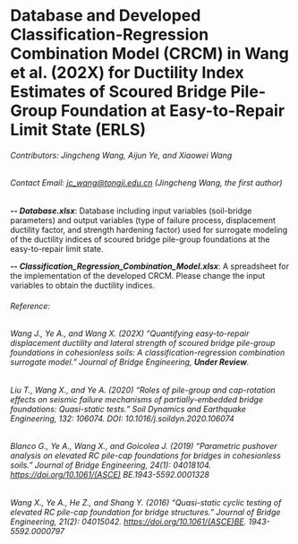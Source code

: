 # Database and Developed Classification-Regression Combination Model (CRCM) in Wang et al. (202X) for Ductility Index Estimates of Scoured Bridge Pile-Group Foundation at Easy-to-Repair Limit State (ERLS)
###### Contributors: Jingcheng Wang, Aijun Ye, and Xiaowei Wang
###### Contact Email: jc_wang@tongji.edu.cn (Jingcheng Wang, the first author)

**-- _Database.xlsx_**: Database including input variables (soil-bridge parameters) and output variables (type of failure process, displacement ductility factor, and strength hardening factor) used for surrogate modeling of the ductility indices of scoured bridge pile-group foundations at the easy-to-repair limit state.

**-- _Classification_Regression_Combination_Model.xlsx_**: A spreadsheet for the implementation of the developed CRCM. Please change the input variables to obtain the ductility indices.

###### Reference:
###### Wang J., Ye A., and Wang X. (202X) “Quantifying easy-to-repair displacement ductility and lateral strength of scoured bridge pile-group foundations in cohesionless soils: A classification-regression combination surrogate model.” Journal of Bridge Engineering, **_Under Review_**.

###### Liu T., Wang X., and Ye A. (2020) “Roles of pile-group and cap-rotation effects on seismic failure mechanisms of partially-embedded bridge foundations: Quasi-static tests.” Soil Dynamics and Earthquake Engineering, 132: 106074. DOI: 10.1016/j.soildyn.2020.106074

###### Blanco G., Ye A., Wang X., and Goicolea J. (2019) “Parametric pushover analysis on elevated RC pile-cap foundations for bridges in cohesionless soils.” Journal of Bridge Engineering, 24(1): 04018104. https://doi.org/10.1061/(ASCE) BE.1943-5592.0001328

###### Wang X., Ye A., He Z., and Shang Y. (2016) “Quasi-static cyclic testing of elevated RC pile-cap foundation for bridge structures.” Journal of Bridge Engineering, 21(2): 04015042. https://doi.org/10.1061/(ASCE)BE. 1943-5592.0000797
